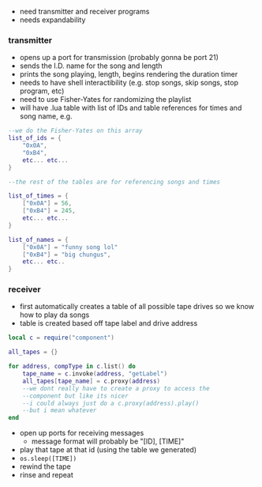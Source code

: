 - need transmitter and receiver programs  
- needs expandability  
### transmitter
- opens up a port for transmission (probably gonna be port 21)
- sends the I.D. name for the song and length
- prints the song playing, length, begins rendering the duration timer
- needs to have shell interactibility (e.g. stop songs, skip songs, stop program, etc)
- need to use Fisher-Yates for randomizing the playlist
- will have .lua table with list of IDs and table references for times and song name, e.g.
```lua
--we do the Fisher-Yates on this array
list_of_ids = {
    "0x0A",
    "0xB4",
    etc... etc...
}

--the rest of the tables are for referencing songs and times

list_of_times = {
    ["0x0A"] = 56,
    ["0xB4"] = 245,
    etc... etc...
}

list_of_names = {
    ["0x0A"] = "funny song lol"
    ["0xB4"] = "big chungus",
    etc... etc..
}
```

### receiver
- first automatically creates a table of all possible tape drives so we know how to play da songs
- table is created based off tape label and drive address
```lua
local c = require("component")

all_tapes = {}

for address, compType in c.list() do
    tape_name = c.invoke(address, "getLabel")
    all_tapes[tape_name] = c.proxy(address)
    --we dont really have to create a proxy to access the
    --component but like its nicer
    --i could always just do a c.proxy(address).play()
    --but i mean whatever
end
```
- open up ports for receiving messages
    - message format will probably be "[ID], [TIME]"
- play that tape at that id (using the table we generated)
- `os.sleep([TIME])`
- rewind the tape
- rinse and repeat

